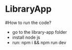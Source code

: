 # LibraryApp

#How to run the code?

- go to the library-app folder
- install node js
- run: npm i && npm run dev
